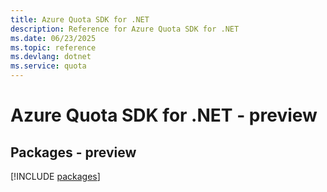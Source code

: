 ```yaml
---
title: Azure Quota SDK for .NET
description: Reference for Azure Quota SDK for .NET
ms.date: 06/23/2025
ms.topic: reference
ms.devlang: dotnet
ms.service: quota
---
```

# Azure Quota SDK for .NET - preview
## Packages - preview
[!INCLUDE [packages](quota-index.md)]